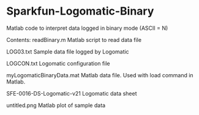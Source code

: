 # Sparkfun-Logomatic-Binary
Matlab code to interpret data logged in binary mode (ASCII = N)

Contents:
readBinary.m
Matlab script to read data file

LOG03.txt
Sample data file logged by Logomatic

LOGCON.txt
Logomatic configuration file

myLogomaticBinaryData.mat
Matlab data file. Used with load command in Matlab.

SFE-0016-DS-Logomatic-v21
Logomatic data sheet

untitled.png
Matlab plot of sample data
